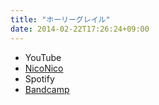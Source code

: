 ```yaml
---
title: "ホーリーグレイル"
date: 2014-02-22T17:26:24+09:00
---
```


- YouTube
- [NicoNico](https://nico.ms/sm22944649)
- Spotify
- [Bandcamp](https://mikirihasshap.bandcamp.com/track/--32)


